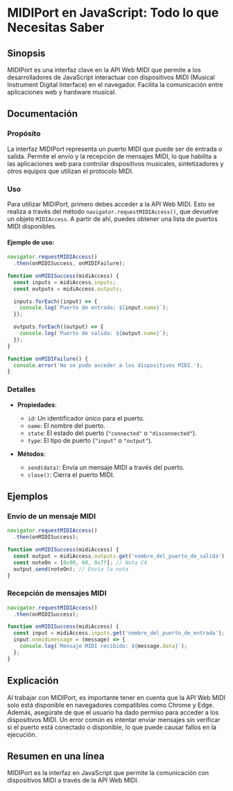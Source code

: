 <!--
Meta Description: # MIDIPort en JavaScript: Todo lo que Necesitas Saber ## Sinopsis MIDIPort es una interfaz clave en la API Web MIDI que permite a los desarrolladores ...
Meta Keywords: midi, que, puerto, midiaccess, midiport
-->

# MIDIPort en JavaScript: Todo lo que Necesitas Saber

## Sinopsis
MIDIPort es una interfaz clave en la API Web MIDI que permite a los desarrolladores de JavaScript interactuar con dispositivos MIDI (Musical Instrument Digital Interface) en el navegador. Facilita la comunicación entre aplicaciones web y hardware musical.

## Documentación
### Propósito
La interfaz MIDIPort representa un puerto MIDI que puede ser de entrada o salida. Permite el envío y la recepción de mensajes MIDI, lo que habilita a las aplicaciones web para controlar dispositivos musicales, sintetizadores y otros equipos que utilizan el protocolo MIDI.

### Uso
Para utilizar MIDIPort, primero debes acceder a la API Web MIDI. Esto se realiza a través del método `navigator.requestMIDIAccess()`, que devuelve un objeto `MIDIAccess`. A partir de ahí, puedes obtener una lista de puertos MIDI disponibles.

#### Ejemplo de uso:
```javascript
navigator.requestMIDIAccess()
  .then(onMIDISuccess, onMIDIFailure);

function onMIDISuccess(midiAccess) {
  const inputs = midiAccess.inputs;
  const outputs = midiAccess.outputs;

  inputs.forEach((input) => {
    console.log(`Puerto de entrada: ${input.name}`);
  });

  outputs.forEach((output) => {
    console.log(`Puerto de salida: ${output.name}`);
  });
}

function onMIDIFailure() {
  console.error('No se pudo acceder a los dispositivos MIDI.');
}
```

### Detalles
- **Propiedades**:
  - `id`: Un identificador único para el puerto.
  - `name`: El nombre del puerto.
  - `state`: El estado del puerto (`"connected"` o `"disconnected"`).
  - `type`: El tipo de puerto (`"input"` o `"output"`).

- **Métodos**:
  - `send(data)`: Envía un mensaje MIDI a través del puerto.
  - `close()`: Cierra el puerto MIDI.

## Ejemplos
### Envío de un mensaje MIDI
```javascript
navigator.requestMIDIAccess()
  .then(onMIDISuccess);

function onMIDISuccess(midiAccess) {
  const output = midiAccess.outputs.get('nombre_del_puerto_de_salida');
  const noteOn = [0x90, 60, 0x7f]; // Nota C4
  output.send(noteOn); // Envía la nota
}
```

### Recepción de mensajes MIDI
```javascript
navigator.requestMIDIAccess()
  .then(onMIDISuccess);

function onMIDISuccess(midiAccess) {
  const input = midiAccess.inputs.get('nombre_del_puerto_de_entrada');
  input.onmidimessage = (message) => {
    console.log(`Mensaje MIDI recibido: ${message.data}`);
  };
}
```

## Explicación
Al trabajar con MIDIPort, es importante tener en cuenta que la API Web MIDI solo está disponible en navegadores compatibles como Chrome y Edge. Además, asegúrate de que el usuario ha dado permiso para acceder a los dispositivos MIDI. Un error común es intentar enviar mensajes sin verificar si el puerto está conectado o disponible, lo que puede causar fallos en la ejecución.

## Resumen en una línea
MIDIPort es la interfaz en JavaScript que permite la comunicación con dispositivos MIDI a través de la API Web MIDI.